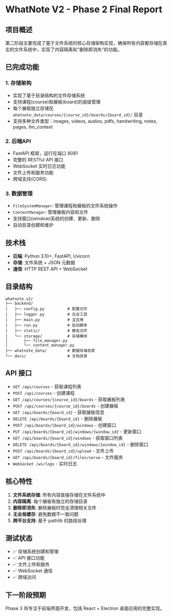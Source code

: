 # WhatNote V2 - Phase 2 Final Report

## 项目概述
第二阶段主要完成了基于文件系统的核心存储架构实现，确保所有内容都存储在真实的文件系统中，实现了内容隔离和"删除即消失"的功能。

## 已完成功能

### 1. 存储架构
- 实现了基于目录结构的文件存储系统
- 支持课程(course)和展板(board)的层级管理
- 每个展板独立存储在 `whatnote_data/courses/{course_id}/boards/{board_id}/` 目录
- 支持多种文件类型：images, videos, audios, pdfs, handwriting, notes, pages, llm_context

### 2. 后端API
- FastAPI 框架，运行在端口 8081
- 完整的 RESTful API 接口
- WebSocket 实时日志功能
- 文件上传和服务功能
- 跨域支持(CORS)

### 3. 数据管理
- `FileSystemManager`: 管理课程和展板的文件系统操作
- `ContentManager`: 管理展板内容和文件
- 支持窗口(window)系统的创建、更新、删除
- 自动目录创建和维护

## 技术栈
- **后端**: Python 3.10+, FastAPI, Uvicorn
- **存储**: 文件系统 + JSON 元数据
- **通信**: HTTP REST API + WebSocket

## 目录结构
```
whatnote_v2/
├── backend/
│   ├── config.py          # 配置文件
│   ├── logger.py          # 日志工具
│   ├── main.py            # 主应用
│   ├── run.py             # 启动脚本
│   ├── static/            # 静态文件
│   └── storage/           # 存储模块
│       ├── file_manager.py
│       └── content_manager.py
├── whatnote_data/         # 数据存储目录
└── docs/                  # 文档目录
```

## API 接口
- `GET /api/courses` - 获取课程列表
- `POST /api/courses` - 创建课程
- `GET /api/courses/{course_id}/boards` - 获取展板列表
- `POST /api/courses/{course_id}/boards` - 创建展板
- `GET /api/boards/{board_id}` - 获取展板信息
- `DELETE /api/boards/{board_id}` - 删除展板
- `POST /api/boards/{board_id}/windows` - 创建窗口
- `PUT /api/boards/{board_id}/windows/{window_id}` - 更新窗口
- `GET /api/boards/{board_id}/windows` - 获取窗口列表
- `DELETE /api/boards/{board_id}/windows/{window_id}` - 删除窗口
- `POST /api/boards/{board_id}/upload` - 文件上传
- `GET /api/boards/{board_id}/files/serve` - 文件服务
- `WebSocket /ws/logs` - 实时日志

## 核心特性
1. **文件系统存储**: 所有内容直接存储在文件系统中
2. **内容隔离**: 每个展板有独立的存储目录
3. **删除即消失**: 删除展板时完全清理相关文件
4. **无全局缓存**: 避免数据不一致问题
5. **跨平台支持**: 基于 pathlib 的路径处理

## 测试状态
- ✅ 存储系统创建和管理
- ✅ API 接口功能
- ✅ 文件上传和服务
- ✅ WebSocket 通信
- ✅ 跨域访问

## 下一阶段预期
Phase 3 将专注于前端界面开发，包括 React + Electron 桌面应用的完整实现。


